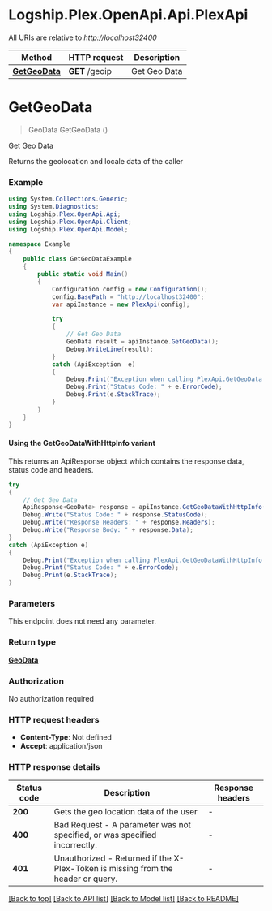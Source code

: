 # Logship.Plex.OpenApi.Api.PlexApi

All URIs are relative to *http://localhost32400*

| Method | HTTP request | Description |
|--------|--------------|-------------|
| [**GetGeoData**](PlexApi.md#getgeodata) | **GET** /geoip | Get Geo Data |

<a id="getgeodata"></a>
# **GetGeoData**
> GeoData GetGeoData ()

Get Geo Data

Returns the geolocation and locale data of the caller

### Example
```csharp
using System.Collections.Generic;
using System.Diagnostics;
using Logship.Plex.OpenApi.Api;
using Logship.Plex.OpenApi.Client;
using Logship.Plex.OpenApi.Model;

namespace Example
{
    public class GetGeoDataExample
    {
        public static void Main()
        {
            Configuration config = new Configuration();
            config.BasePath = "http://localhost32400";
            var apiInstance = new PlexApi(config);

            try
            {
                // Get Geo Data
                GeoData result = apiInstance.GetGeoData();
                Debug.WriteLine(result);
            }
            catch (ApiException  e)
            {
                Debug.Print("Exception when calling PlexApi.GetGeoData: " + e.Message);
                Debug.Print("Status Code: " + e.ErrorCode);
                Debug.Print(e.StackTrace);
            }
        }
    }
}
```

#### Using the GetGeoDataWithHttpInfo variant
This returns an ApiResponse object which contains the response data, status code and headers.

```csharp
try
{
    // Get Geo Data
    ApiResponse<GeoData> response = apiInstance.GetGeoDataWithHttpInfo();
    Debug.Write("Status Code: " + response.StatusCode);
    Debug.Write("Response Headers: " + response.Headers);
    Debug.Write("Response Body: " + response.Data);
}
catch (ApiException e)
{
    Debug.Print("Exception when calling PlexApi.GetGeoDataWithHttpInfo: " + e.Message);
    Debug.Print("Status Code: " + e.ErrorCode);
    Debug.Print(e.StackTrace);
}
```

### Parameters
This endpoint does not need any parameter.
### Return type

[**GeoData**](GeoData.md)

### Authorization

No authorization required

### HTTP request headers

 - **Content-Type**: Not defined
 - **Accept**: application/json


### HTTP response details
| Status code | Description | Response headers |
|-------------|-------------|------------------|
| **200** | Gets the geo location data of the user |  -  |
| **400** | Bad Request - A parameter was not specified, or was specified incorrectly. |  -  |
| **401** | Unauthorized - Returned if the X-Plex-Token is missing from the header or query. |  -  |

[[Back to top]](#) [[Back to API list]](../../README.md#documentation-for-api-endpoints) [[Back to Model list]](../../README.md#documentation-for-models) [[Back to README]](../../README.md)

